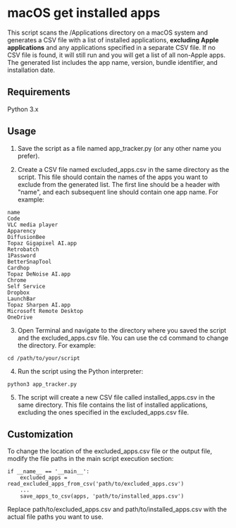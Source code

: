 # macOS get installed apps

This script scans the /Applications directory on a macOS system and generates a CSV file with a list of installed applications, **excluding Apple applications** and any applications specified in a separate CSV file. If no CSV file is found, it will still run and you will get a list of all non-Apple apps. The generated list includes the app name, version, bundle identifier, and installation date.

## Requirements

Python 3.x

## Usage

1. Save the script as a file named app_tracker.py (or any other name you prefer).

2. Create a CSV file named excluded_apps.csv in the same directory as the script. This file should contain the names of the apps you want to exclude from the generated list. The first line should be a header with "name", and each subsequent line should contain one app name. For example:

```
name
Code
VLC media player
Apparency
DiffusionBee
Topaz Gigapixel AI.app
Retrobatch
1Password
BetterSnapTool
Cardhop
Topaz DeNoise AI.app
Chrome
Self Service
Dropbox
LaunchBar
Topaz Sharpen AI.app
Microsoft Remote Desktop
OneDrive
```

3. Open Terminal and navigate to the directory where you saved the script and the excluded_apps.csv file. You can use the cd command to change the directory. For example:
```
cd /path/to/your/script
```
4. Run the script using the Python interpreter:
```
python3 app_tracker.py
```
5. The script will create a new CSV file called installed_apps.csv in the same directory. This file contains the list of installed applications, excluding the ones specified in the excluded_apps.csv file.

## Customization

To change the location of the excluded_apps.csv file or the output file, modify the file paths in the main script execution section:
```
if __name__ == '__main__':
    excluded_apps = read_excluded_apps_from_csv('path/to/excluded_apps.csv')
    ...
    save_apps_to_csv(apps, 'path/to/installed_apps.csv')
```    
Replace path/to/excluded_apps.csv and path/to/installed_apps.csv with the actual file paths you want to use.


